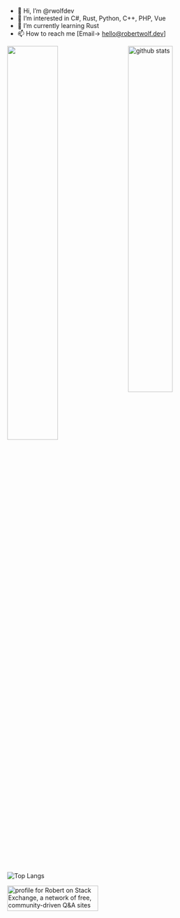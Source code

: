 - 👋 Hi, I’m @rwolfdev
- 👀 I’m interested in C#, Rust, Python, C++, PHP, Vue
- 🌱 I’m currently learning Rust
- 📫 How to reach me [Email-> hello@robertwolf.dev]

<img src="https://github-readme-stats.vercel.app/api?username=rwolfdev&show_icons=true&theme=gotham&count_private=true" alt="github stats" width="45%" align="right"/>

<img src="https://github-readme-streak-stats.herokuapp.com/?user=rwolfdev&theme=dark" width="48%" >

![Top Langs](https://github-readme-stats.vercel.app/api/top-langs/?username=rwolfdev&layout=compact&count_private=true)

<a href="https://stackexchange.com/users/11327972"><img src="https://stackexchange.com/users/flair/11327972.png" width="208" height="58" alt="profile for Robert on Stack Exchange, a network of free, community-driven Q&amp;A sites" title="profile for Robert on Stack Exchange, a network of free, community-driven Q&amp;A sites"></a>


